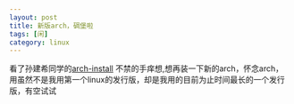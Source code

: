 ```yaml
---
layout: post
title: 新版arch，碉堡啦
tags: [闲]
category: linux
---
```

看了孙建希同学的[arch-install](http://jianxi.info/blog/2012/09/13/arch-install/)  不禁的手痒想,想再装一下新的arch，怀念arch，用虽然不是我用第一个linux的发行版，却是我用的目前为止时间最长的一个发行版，有空试试
